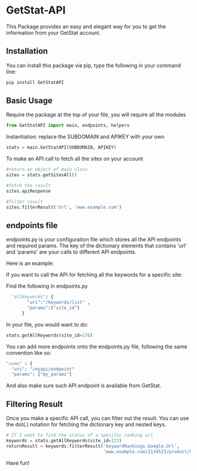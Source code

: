 # GetStat-API
This Package provides an easy and elegant way for you to get the information from your GetStat account.

## Installation
You can install this package via pip, type the following in your command line:

```bash
pip install GetStatAPI

```

## Basic Usage

Require the package at the top of your file,  you will require all the modules

```python
from GetStatAPI import main, endpoints, helpers
```

Instantiation:
replace the SUBDOMAIN and APIKEY with your own
```Python
stats = main.GetStatAPI(SUBDOMAIN, APIKEY)
```

To make an API call to fetch all the sites on your account
```python
#return an object of main class
sites = stats.getSitesAll()

#fetch the result
sites.apiResponse

#filter result
sites.filterResult('Url', 'www.example.com')

```

## endpoints file
endpoints.py is your configuration file which stores all the API endpoints and required params.
The key of the dictionary elements that contains 'url' and 'params' are your calls to different API endpoints.

Here is an example:

If you want to call the API for fetching all the keywords for a specific site:

Find the following in endpoints.py
```python
  "allKeywords": {
        "uri":"/keywords/list" ,
        "params":["site_id"]
      }
```
In your file, you would want to do:
```python
stats.getAllKeywords(site_id=176)

```

You can add more endpoints onto the endpoints.py file, following the same convention like so:
```python
"name" : { 
  "uri": "/myapi/endpoint"
  "params": ["my_params"]
```
And also make sure such API endpoint is available from GetStat.


## Filtering Result
Once you make a specific API call, you can filter out the result. You can use the dot(.) notation for fetching the dictionary key and nested keys.
```python
# If I want to find the status of a specific ranking url
keywords = stats.getAllKeywords(site_id=123)
returnResult = keywords.filterResult('keywordRankings.Google.Url', 
                                     'www.example.com/2134523/product/my-cool-product')
```
Have fun!

